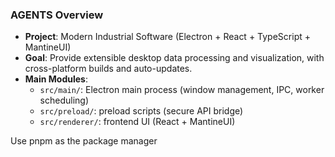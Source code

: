 ### AGENTS Overview

- **Project**: Modern Industrial Software (Electron + React + TypeScript + MantineUI)
- **Goal**: Provide extensible desktop data processing and visualization, with cross-platform builds and auto-updates.
- **Main Modules**:
  - `src/main/`: Electron main process (window management, IPC, worker scheduling)
  - `src/preload/`: preload scripts (secure API bridge)
  - `src/renderer/`: frontend UI (React + MantineUI)

Use pnpm as the package manager